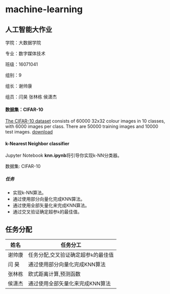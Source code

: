 # machine-learning

## 人工智能大作业
学院：大数据学院

专业：数字媒体技术

班级：16071041

组别：9

组长：谢帅康   

组员：闫昊  张林栋  侯潇杰

#### 数据集：CIFAR-10

[The CIFAR-10 dataset](http://www.cs.toronto.edu/~kriz/cifar.html) consists of 60000 32x32 colour images in 10 classes, with 6000 images per class. There are 50000 training images and 10000 test images. 
[download](http://www.cs.toronto.edu/~kriz/cifar-10-python.tar.gz)

#### k-Nearest Neighbor classifier

Jupyter Notebook **knn.ipynb**将引导你实现k-NN分类器。

数据集: CIFAR-10

##### 任务

- 实现k-NN算法。
- 通过使用部分向量化完成KNN算法。
- 通过使用全部矢量化来完成KNN算法。
- 通过交叉验证确定超参`k`的最佳值。 

## 任务分配

| 姓名   | 任务分工                           |
| ------ |  -------------------------------- |
| 谢帅康 | 任务分配,交叉验证确定超参`k`的最佳值 |
| 闫  昊 | 通过使用部分向量化完成KNN算法       |
| 张林栋 | 欧式距离计算,预测函数               |
| 侯潇杰 | 通过使用全部矢量化来完成KNN算法     |
